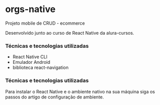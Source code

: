 # orgs-native

Projeto mobile de CRUD - ecommerce

Desenvolvido junto ao curso de React Native da alura-cursos.

<h3><b>Técnicas e tecnologias utilizadas</b></h3>

* React Native CLI
* Emulador Android
* biblioteca react-navigation

<h3><b>Técnicas e tecnologias utilizadas</b></h3>

Para instalar o React Native e o ambiente nativo na sua máquina siga os passos do artigo de configuração de ambiente.
